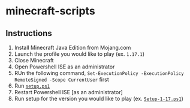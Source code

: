 # minecraft-scripts

## Instructions
1. Install Minecraft Java Edition from Mojang.com
1. Launch the profile you would like to play (ex. `1.17.1`)
1. Close Minecraft
1. Open Powershell ISE as an administrator
1. RUn the following command, `Set-ExecutionPolicy -ExecutionPolicy RemoteSigned -Scope CurrentUser` first
1. Run [`setup.ps1`](/ps/Setup.ps1)
1. Restart Powershell ISE [as an administrator]
1. Run setup for the version you would like to play (ex. [`Setup-1-17.ps1`](/ps/Setup-1-17.ps1))
